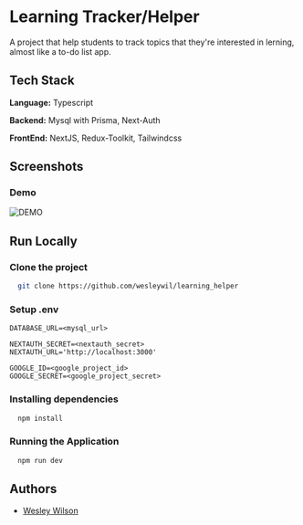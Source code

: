 
# Learning Tracker/Helper
A project that help students to track topics that they're interested in lerning, almost like a to-do list app.

## Tech Stack

**Language:** Typescript

**Backend:** Mysql with Prisma, Next-Auth

**FrontEnd:** NextJS, Redux-Toolkit, Tailwindcss


## Screenshots

### Demo
![DEMO](https://i.imgur.com/mhB3aZW.gif)




## Run Locally

### Clone the project

```bash
  git clone https://github.com/wesleywil/learning_helper
```

### Setup .env

```
DATABASE_URL=<mysql_url>

NEXTAUTH_SECRET=<nextauth_secret>
NEXTAUTH_URL='http://localhost:3000'

GOOGLE_ID=<google_project_id>
GOOGLE_SECRET=<google_project_secret>
```

### Installing dependencies

```bash
  npm install
```

### Running the Application

```bash
  npm run dev
```



## Authors

- [Wesley Wilson](https://github.com/wesleywil)

